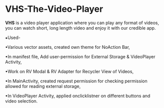 # VHS-The-Video-Player

**VHS** is a video player application where you can play any format of videos, you can watch short, long length video and enjoy it with our credible app.  

⁕Used-

•Various vector assets, created own theme for NoAction Bar,

•In manifest file, Add user-permission for External Storage & VideoPlayer Activity,

•Work on RV Modal & RV Adapter for Recycler View of Videos, 

•In MainActivity, created request permission for checking permission allowed for reading external storage,

•In VideoPlayer Activity, applied onclicklistner on different buttons and video selection. 

